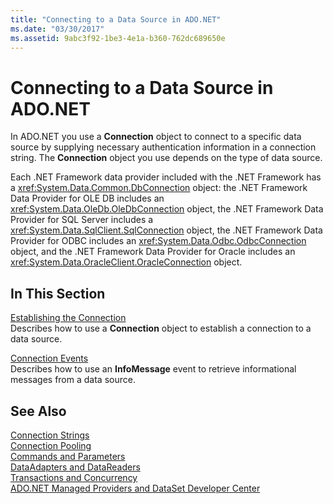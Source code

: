```yaml
---
title: "Connecting to a Data Source in ADO.NET"
ms.date: "03/30/2017"
ms.assetid: 9abc3f92-1be3-4e1a-b360-762dc689650e
---
```

# Connecting to a Data Source in ADO.NET
In ADO.NET you use a **Connection** object to connect to a specific data source by supplying necessary authentication information in a connection string. The **Connection** object you use depends on the type of data source.  
  
 Each .NET Framework data provider included with the .NET Framework has a <xref:System.Data.Common.DbConnection> object: the .NET Framework Data Provider for OLE DB includes an <xref:System.Data.OleDb.OleDbConnection> object, the .NET Framework Data Provider for SQL Server includes a <xref:System.Data.SqlClient.SqlConnection> object, the .NET Framework Data Provider for ODBC includes an <xref:System.Data.Odbc.OdbcConnection> object, and the .NET Framework Data Provider for Oracle includes an <xref:System.Data.OracleClient.OracleConnection> object.  
  
## In This Section  
 [Establishing the Connection](../../../../docs/framework/data/adonet/establishing-the-connection.md)  
 Describes how to use a **Connection** object to establish a connection to a data source.  
  
 [Connection Events](../../../../docs/framework/data/adonet/connection-events.md)  
 Describes how to use an **InfoMessage** event to retrieve informational messages from a data source.  
  
## See Also  
 [Connection Strings](../../../../docs/framework/data/adonet/connection-strings.md)  
 [Connection Pooling](../../../../docs/framework/data/adonet/connection-pooling.md)  
 [Commands and Parameters](../../../../docs/framework/data/adonet/commands-and-parameters.md)  
 [DataAdapters and DataReaders](../../../../docs/framework/data/adonet/dataadapters-and-datareaders.md)  
 [Transactions and Concurrency](../../../../docs/framework/data/adonet/transactions-and-concurrency.md)  
 [ADO.NET Managed Providers and DataSet Developer Center](https://go.microsoft.com/fwlink/?LinkId=217917)

